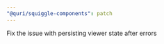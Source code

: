 ```yaml
---
"@quri/squiggle-components": patch
---
```


Fix the issue with persisting viewer state after errors
